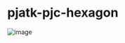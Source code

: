 # pjatk-pjc-hexagon

![image](https://github.com/alszczep/pjatk-pjc-hexagon/assets/44731926/17c21371-22f2-434b-94b1-f914357235c6)
